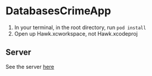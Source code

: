 DatabasesCrimeApp
=================

1. In your terminal, in the root directory, run `pod install`
2. Open up Hawk.xcworkspace, not Hawk.xcodeproj

## Server

See the server [here](https://github.com/engineershreyas/HawkServer)
